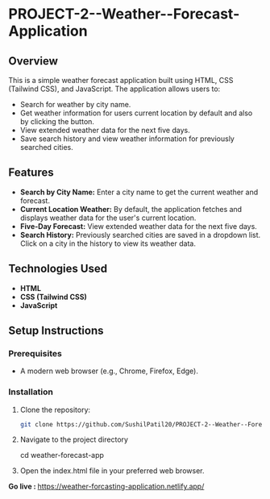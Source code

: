 # PROJECT-2--Weather--Forecast-Application

## Overview

This is a simple weather forecast application built using HTML, CSS (Tailwind CSS), and JavaScript. The application allows users to:

- Search for weather by city name.
- Get weather information for users current location by default and also by clicking the button.
- View extended weather data for the next five days.
- Save search history and view weather information for previously searched cities.

## Features

- **Search by City Name:** Enter a city name to get the current weather and forecast.
- **Current Location Weather:** By default, the application fetches and displays weather data for the user's current location.
- **Five-Day Forecast:** View extended weather data for the next five days.
- **Search History:** Previously searched cities are saved in a dropdown list. Click on a city in the history to view its weather data.

## Technologies Used

- **HTML**
- **CSS (Tailwind CSS)**
- **JavaScript**

## Setup Instructions

### Prerequisites

- A modern web browser (e.g., Chrome, Firefox, Edge).

### Installation

1. Clone the repository:

   ```bash
   git clone https://github.com/SushilPatil20/PROJECT-2--Weather--Forecast-Application.git
   ```

2. Navigate to the project directory

   cd weather-forecast-app

3. Open the index.html file in your preferred web browser.


<strong>Go live : </strong> https://weather-forcasting-application.netlify.app/
